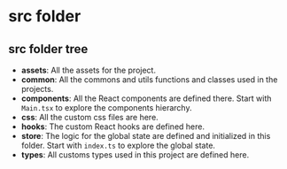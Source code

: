 # src folder

## src folder tree

* **assets**: All the assets for the project.
* **common**: All the commons and utils functions and classes used in the projects.
* **components**: All the React components are defined there. Start with `Main.tsx` to explore the components hierarchy.
* **css**: All the custom css files are here.
* **hooks**: The custom React hooks are defined here.
* **store**: The logic for the global state are defined and initialized in this folder. Start with `index.ts` to explore the global state.
* **types**: All customs types used in this project are defined here.
